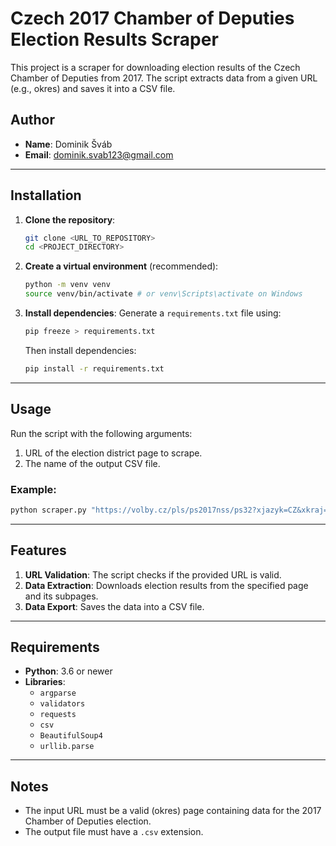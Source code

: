 
# Czech 2017 Chamber of Deputies Election Results Scraper

This project is a scraper for downloading election results of the Czech Chamber of Deputies from 2017. The script extracts data from a given URL (e.g., okres) and saves it into a CSV file.

## Author
- **Name**: Dominik Šváb
- **Email**: dominik.svab123@gmail.com

---

## Installation

1. **Clone the repository**:
   ```bash
   git clone <URL_TO_REPOSITORY>
   cd <PROJECT_DIRECTORY>
   ```

2. **Create a virtual environment** (recommended):
   ```bash
   python -m venv venv
   source venv/bin/activate # or venv\Scripts\activate on Windows
   ```

3. **Install dependencies**:
   Generate a `requirements.txt` file using:
   ```bash
   pip freeze > requirements.txt
   ```
   Then install dependencies:
   ```bash
   pip install -r requirements.txt
   ```

---

## Usage

Run the script with the following arguments:
1. URL of the election district page to scrape.
2. The name of the output CSV file.

### Example:
```bash
python scraper.py "https://volby.cz/pls/ps2017nss/ps32?xjazyk=CZ&xkraj=1&xnumnuts=2111" "results.csv"
```

---

## Features

1. **URL Validation**: The script checks if the provided URL is valid.
2. **Data Extraction**: Downloads election results from the specified page and its subpages.
3. **Data Export**: Saves the data into a CSV file.

---

## Requirements

- **Python**: 3.6 or newer
- **Libraries**:
  - `argparse`
  - `validators`
  - `requests`
  - `csv`
  - `BeautifulSoup4`
  - `urllib.parse`

---

## Notes
- The input URL must be a valid (okres) page containing data for the 2017 Chamber of Deputies election.
- The output file must have a `.csv` extension.
